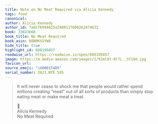 ```yaml
---
title: Note on No Meat Required via Alicia Kennedy
tags: food
canonical:
author: Alicia Kennedy
author_id: 7a02f6994625a2989117608262874632
book: 33023668
book_title: No Meat Required
book_asin: B0BMKS5YW8
hide_title: true
highlight_id: 608195857
readwise_url: https://readwise.io/open/608195857
image: https://m.media-amazon.com/images/I/91ml0t-NlTL._SY160.jpg
favicon_url:
source_emoji: "\U0001F4D5"
serial_number: 2023.NTE.595
---
```

> It will never cease to shock me that people would rather spend millions creating “meat" out of all sorts of products than simply stop eating meat or make meat a treat.
> <div class="quoteback-footer"><div class="quoteback-avatar"><span class="mini-emoji"> 📕</span></div><div class="quoteback-metadata"><div class="metadata-inner"><span style="display:none">FROM:</span><div aria-label="Alicia Kennedy" class="quoteback-author"> Alicia Kennedy</div><div aria-label="No Meat Required" class="quoteback-title"> No Meat Required</div></div></div></div>